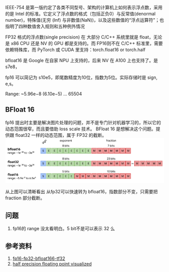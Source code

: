 IEEE-754 是第一版约定了各类不同型号、架构的计算机上如何表示浮点数，采用的是 Intel 的标准。它定义了浮点数的格式（包括正负0）与反常值(denormal number)，特殊值(无穷 (Inf) 与非数值(NaN))，以及这些数值的“浮点运算符”；也指明了四种数值舍入规则和五种例外情况

FP32 格式的浮点数(single precision) 在 大部分 C/C++ 系统里就是 float，无论是 x86 CPU 还是 NV 的 GPU 都是支持的。而 FP16则不在 C/C++ 标准里，需要依赖特殊库，而 PyTorch 或 CUDA 里支持：torch.float16 or torch.half

bfloat16 是 Google 在自家 NPU 上支持的，后来 NV 在 A100 上也支持了。是 s7e8，

fp16 可以简记为 s10e5，即尾数精度为10位，指数为5位。实际存储时是 sign, e,s。

Range: ~5.96e−8 (6.10e−5) … 65504

## BFloat 16 
fp16 提出时主要是解决图片处理的问题，并不是专门针对机器学习的，所以它的动态范围很窄，而且要借助 loss scale 技术。 BFloat 16 是想解决这个问题。提供跟 float32 一样的动态范围，属于 FP32 的截断。
![](./imgs/bfloat16.png)

从上图可以清晰看出 从fp32可以快速转为 bfloat16，指数部分不变，只需要把 fraction 部分截断。


## 问题
1. fp16的 range 没太看明白。5 bit不是可以表示 32 么

## 参考资料
1. [fp16-fp32-bfloat166-tf32](https://moocaholic.medium.com/fp64-fp32-fp16-bfloat16-tf32-and-other-members-of-the-zoo-a1ca7897d407)
2. [half precision floating point visualized](https://observablehq.com/@rreusser/half-precision-floating-point-visualized)
